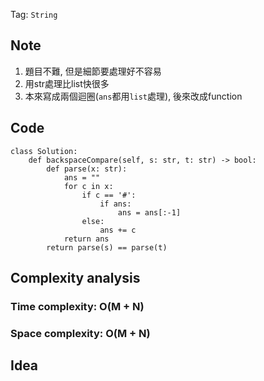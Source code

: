 Tag: `String` 
## Note
1. 題目不難, 但是細節要處理好不容易
2. 用str處理比list快很多
3. 本來寫成兩個迴圈(`ans`都用`list`處理), 後來改成function

## Code
    class Solution:
        def backspaceCompare(self, s: str, t: str) -> bool:
            def parse(x: str):
                ans = ""
                for c in x:
                    if c == '#':
                        if ans:
                            ans = ans[:-1]
                    else:
                        ans += c
                return ans
            return parse(s) == parse(t)


## Complexity analysis
### Time complexity: O(M + N)

### Space complexity: O(M + N)

## Idea
